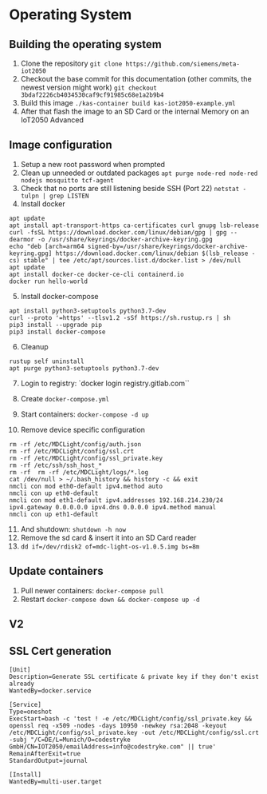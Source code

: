 # Operating System

## Building the operating system

1. Clone the repository `git clone https://github.com/siemens/meta-iot2050`
2. Checkout the base commit for this documentation (other commits, the newest version might work) `git checkout 3bdaf2226cb4034530caf9cf91985c68e1a2b9b4`
3. Build this image `./kas-container build kas-iot2050-example.yml`
4. After that flash the image to an SD Card or the internal Memory on an IoT2050 Advanced

## Image configuration

1. Setup a new root password when prompted
2. Clean up unneeded or outdated packages `apt purge node-red node-red nodejs mosquitto tcf-agent`
3. Check that no ports are still listening beside SSH (Port 22) `netstat -tulpn | grep LISTEN`
4. Install docker

```
apt update
apt install apt-transport-https ca-certificates curl gnupg lsb-release
curl -fsSL https://download.docker.com/linux/debian/gpg | gpg --dearmor -o /usr/share/keyrings/docker-archive-keyring.gpg
echo "deb [arch=arm64 signed-by=/usr/share/keyrings/docker-archive-keyring.gpg] https://download.docker.com/linux/debian $(lsb_release -cs) stable" | tee /etc/apt/sources.list.d/docker.list > /dev/null
apt update
apt install docker-ce docker-ce-cli containerd.io
docker run hello-world
```

5. Install docker-compose

```
apt install python3-setuptools python3.7-dev
curl --proto '=https' --tlsv1.2 -sSf https://sh.rustup.rs | sh
pip3 install --upgrade pip
pip3 install docker-compose
```

6. Cleanup

```
rustup self uninstall
apt purge python3-setuptools python3.7-dev
```

7. Login to registry: `docker login registry.gitlab.com``
8. Create `docker-compose.yml`
9. Start containers: `docker-compose -d up`

10. Remove device specific configuration

```
rm -rf /etc/MDCLight/config/auth.json
rm -rf /etc/MDCLight/config/ssl.crt
rm -rf /etc/MDCLight/config/ssl_private.key
rm -rf /etc/ssh/ssh_host_*
rm -rf  rm -rf /etc/MDCLight/logs/*.log
cat /dev/null > ~/.bash_history && history -c && exit
nmcli con mod eth0-default ipv4.method auto
nmcli con up eth0-default
nmcli con mod eth1-default ipv4.addresses 192.168.214.230/24 ipv4.gateway 0.0.0.0.0 ipv4.dns 0.0.0.0 ipv4.method manual
nmcli con up eth1-default
```

11. And shutdown: `shutdown -h now`
12. Remove the sd card & insert it into an SD Card reader
13. `dd if=/dev/rdisk2 of=mdc-light-os-v1.0.5.img bs=8m`

## Update containers

1. Pull newer containers: `docker-compose pull`
2. Restart `docker-compose down && docker-compose up -d`

## V2

## SSL Cert generation

```
[Unit]
Description=Generate SSL certificate & private key if they don't exist already
WantedBy=docker.service

[Service]
Type=oneshot
ExecStart=bash -c 'test ! -e /etc/MDCLight/config/ssl_private.key && openssl req -x509 -nodes -days 10950 -newkey rsa:2048 -keyout /etc/MDCLight/config/ssl_private.key -out /etc/MDCLight/config/ssl.crt -subj "/C=DE/L=Munich/O=codestryke GmbH/CN=IOT2050/emailAddress=info@codestryke.com" || true'
RemainAfterExit=true
StandardOutput=journal

[Install]
WantedBy=multi-user.target
```
